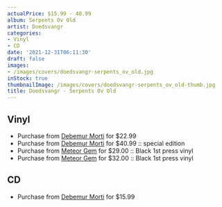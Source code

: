 ```yaml
---
actualPrice: $15.99 - 40.99
album: Serpents Ov Old
artist: Doedsvangr
categories:
- Vinyl
- CD
date: '2021-12-31T06:11:30'
draft: false
images:
- /images/covers/doedsvangr-serpents_ov_old.jpg
inStock: true
thumbnailImage: /images/covers/doedsvangr-serpents_ov_old-thumb.jpg
title: Doedsvangr - Serpents Ov Old
---
```


## Vinyl
* Purchase from [Debemur Morti](https://debemurmorti.aisamerch.com/item/102480) for $22.99
* Purchase from [Debemur Morti](https://debemurmorti.aisamerch.com/item/102481) for $40.99 :: special edition
* Purchase from [Meteor Gem](https://meteor-gem.com/products/doedsvangr-serpents-of-old-lp) for $29.00 :: Black 1st press vinyl
* Purchase from [Meteor Gem](https://meteor-gem.com/products/doedsvangr-serpents-ov-old-lp) for $32.00 :: Black 1st press vinyl
## CD
* Purchase from [Debemur Morti](https://debemurmorti.aisamerch.com/item/102479) for $15.99
